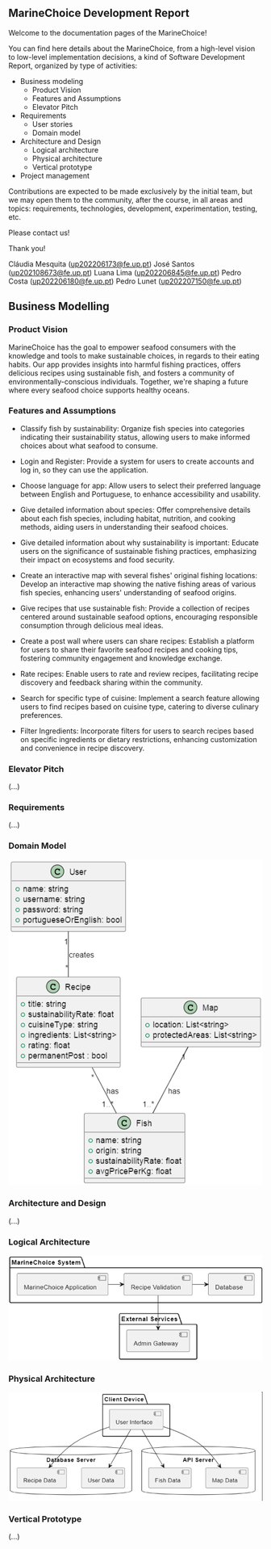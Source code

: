 ## MarineChoice Development Report 

Welcome to the documentation pages of the MarineChoice!

You can find here details about the MarineChoice, from a high-level vision to low-level implementation decisions, a kind of Software Development Report, organized by type of activities:

- Business modeling
    - Product Vision
    - Features and Assumptions
    - Elevator Pitch
- Requirements
    - User stories
    - Domain model
- Architecture and Design
    - Logical architecture
    - Physical architecture
    - Vertical prototype
- Project management

Contributions are expected to be made exclusively by the initial team, but we may open them to the community, after the course, in all areas and topics: requirements, technologies, development, experimentation, testing, etc.

Please contact us!

Thank you!

Cláudia Mesquita ([up202206173@fe.up.pt](mailto:up202206173@fe.up.pt))
José Santos ([up202108673@fe.up.pt](mailto:up202108673@fe.up.pt))
Luana Lima ([up202206845@fe.up.pt](mailto:up202206845@fe.up.pt))
Pedro Costa ([up202206180@fe.up.pt](mailto:up202206180@fe.up.pt))
Pedro Lunet ([up202207150@fe.up.pt](mailto:up202207150@fe.up.pt))

## Business Modelling

### Product Vision

MarineChoice has the goal to empower seafood consumers with the knowledge and tools to make sustainable choices, in regards to their eating habits. Our app provides insights into harmful fishing practices, offers delicious recipes using sustainable fish, and fosters a community of environmentally-conscious individuals. Together, we're shaping a future where every seafood choice supports healthy oceans.

### Features and Assumptions

- Classify fish by sustainability: Organize fish species into categories indicating their sustainability status, allowing users to make informed choices about what seafood to consume.

- Login and Register: Provide a system for users to create accounts and log in, so they can use the application.

- Choose language for app: Allow users to select their preferred language between English and Portuguese, to enhance accessibility and usability.

- Give detailed information about species: Offer comprehensive details about each fish species, including habitat, nutrition, and cooking methods, aiding users in understanding their seafood choices.

- Give detailed information about why sustainability is important:  Educate users on the significance of sustainable fishing practices, emphasizing their impact on ecosystems and food security.

- Create an interactive map with several fishes' original fishing locations: Develop an interactive map showing the native fishing areas of various fish species, enhancing users' understanding of seafood origins.

- Give recipes that use sustainable fish: Provide a collection of recipes centered around sustainable seafood options, encouraging responsible consumption through delicious meal ideas.

- Create a post wall where users can share recipes: Establish a platform for users to share their favorite seafood recipes and cooking tips, fostering community engagement and knowledge exchange.

- Rate recipes: Enable users to rate and review recipes, facilitating recipe discovery and feedback sharing within the community.

- Search for specific type of cuisine: Implement a search feature allowing users to find recipes based on cuisine type, catering to diverse culinary preferences. 

- Filter Ingredients:  Incorporate filters for users to search recipes based on specific ingredients or dietary restrictions, enhancing customization and convenience in recipe discovery.

### Elevator Pitch

(...)

### Requirements

(...)

### Domain Model

![alt text](image.png)

### Architecture and Design

(...)

### Logical Architecture

![alt text](image-1.png)

### Physical Architecture

![alt text](image-2.png)

### Vertical Prototype

(...)